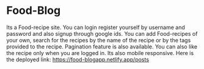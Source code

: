 # Food-Blog
Its a Food-recipe site.
You can login register yourself by username and password and also signup through google ids.
You can add Food-recipes of your own, search for the recipes by the name of the recipe or by the tags provided to the recipe.
Pagination feature is also available. You can also like the recipe only when you are logged in.
Its also mobile responsive.
Here is the deployed link: https://food-blogapp.netlify.app/posts
